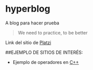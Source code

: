 # hyperblog
A blog para hacer prueba
>We need to practice, to be better

Link del sitio de [Platzi](https://platzi.com/home)

##EJEMPLO DE SITIOS DE INTERÉS:
* Ejemplo de operadores en [C++](http://profesores.fi-b.unam.mx/carlos/lcpi/p09/OPERADORES%20EN%20%20C++.pdf)

